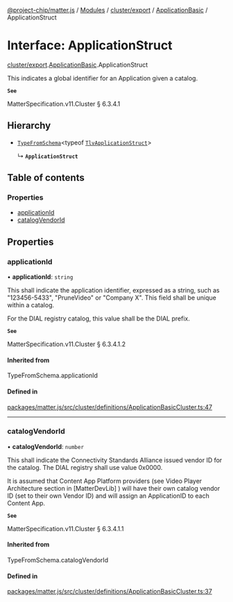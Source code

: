 [@project-chip/matter.js](../README.md) / [Modules](../modules.md) / [cluster/export](../modules/cluster_export.md) / [ApplicationBasic](../modules/cluster_export.ApplicationBasic.md) / ApplicationStruct

# Interface: ApplicationStruct

[cluster/export](../modules/cluster_export.md).[ApplicationBasic](../modules/cluster_export.ApplicationBasic.md).ApplicationStruct

This indicates a global identifier for an Application given a catalog.

**`See`**

MatterSpecification.v11.Cluster § 6.3.4.1

## Hierarchy

- [`TypeFromSchema`](../modules/tlv_export.md#typefromschema)\<typeof [`TlvApplicationStruct`](../modules/cluster_export.ApplicationBasic.md#tlvapplicationstruct)\>

  ↳ **`ApplicationStruct`**

## Table of contents

### Properties

- [applicationId](cluster_export.ApplicationBasic.ApplicationStruct.md#applicationid)
- [catalogVendorId](cluster_export.ApplicationBasic.ApplicationStruct.md#catalogvendorid)

## Properties

### applicationId

• **applicationId**: `string`

This shall indicate the application identifier, expressed as a string, such as "123456-5433", "PruneVideo"
or "Company X". This field shall be unique within a catalog.

For the DIAL registry catalog, this value shall be the DIAL prefix.

**`See`**

MatterSpecification.v11.Cluster § 6.3.4.1.2

#### Inherited from

TypeFromSchema.applicationId

#### Defined in

[packages/matter.js/src/cluster/definitions/ApplicationBasicCluster.ts:47](https://github.com/project-chip/matter.js/blob/2d9f2165d2672864fda3496a6d0d5f93597f82c6/packages/matter.js/src/cluster/definitions/ApplicationBasicCluster.ts#L47)

___

### catalogVendorId

• **catalogVendorId**: `number`

This shall indicate the Connectivity Standards Alliance issued vendor ID for the catalog. The DIAL registry
shall use value 0x0000.

It is assumed that Content App Platform providers (see Video Player Architecture section in [MatterDevLib] )
will have their own catalog vendor ID (set to their own Vendor ID) and will assign an ApplicationID to each
Content App.

**`See`**

MatterSpecification.v11.Cluster § 6.3.4.1.1

#### Inherited from

TypeFromSchema.catalogVendorId

#### Defined in

[packages/matter.js/src/cluster/definitions/ApplicationBasicCluster.ts:37](https://github.com/project-chip/matter.js/blob/2d9f2165d2672864fda3496a6d0d5f93597f82c6/packages/matter.js/src/cluster/definitions/ApplicationBasicCluster.ts#L37)
